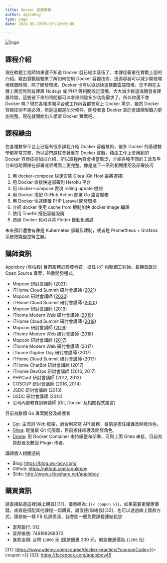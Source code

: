 ```yaml
---
title: Docker 容器實戰
author: appleboy
type: page
date: 2021-05-29T06:37:19+00:00

---
```


![logo](https://lh3.googleusercontent.com/fr-DxVaFf3lryJs-FUfDOp-azBpG7_atca4zJGuipRMUshXX-ICZXB9PdrqevF8DHRwUhG8gVrfI8jSv5LjS0Yj4R-dovaucEyCZ8U6hz68iYYU30RTFqdjO-u8ozGaPmPsyD5Ax-4c=w1920-h1080)

## 課程介紹

現在軟體工程師如果還不知道 Docker 就已經太落伍了，本課程著重在實戰上面的介紹。藉由實戰經驗來了解如何使用 Docker 容器技術，透過容器可以減少開發環境建置時間，除了開發環境，Docker 也可以協助快速建置雲端環境，您不用在主機上面從無到有建置 Node.js 或 PHP 等相關設定環境，大大減少維運或開發者建置時間，這些省下來的時間都可以拿來開發多少功能需求了。所以你還不會 Docker 嗎？現在各種求職平台或工作內容都會寫上 Docker 需求，雖然 Docker 容器技術不是必須，但是這都是加分條件，開發者會 Docker 真的會讓團隊戰力更加完整。現在就開始加入學習 Docker 實戰吧。

## 課程緣由

在各種教學平台上已經有很多課程介紹 Docker 容器技術，很多 Docker 的基礎教學都非常完整，所以這門課程會著重在 Docker 實戰，藉由工作上會用到的 Docker 容器技術加以介紹，所以課程內容會相當廣泛，介紹各種不同的工具及平台來協助團隊在部署或架構面上更完整。像是底下一系列相關應用及部署技巧

1. 用 docker-compose 快速安裝 Gitea (Git Host 最將選擇)
2. 用 Docker 直接快速部署到 Heroku 平台
3. 用 docker-compose 實現 rolling update 機制
4. 用 Docker 搭配 GitHub Action 部署 Go 語言服務
5. 用 Docker 快速建置 PHP Laravel 開發環境
6. 介紹 docker 使用 cache from 機制加快 docker image 編譯
7. 使用 Traefik 搭配容器服務
8. 透過 Docker 也可以將 Flutter 自動化測試

未來預計還會有像是 Kubernetes 部署及建制，或者是 Prometheus + Grafana 系統效能監控等主題。

## 講師資訊

Appleboy (吳柏毅) 目前服務於聯發科技，擔任 IoT 物聯網工程師。長期貢獻於 Open Source 專案，熱愛開發程式。

* Mopcon 研討會講師 ([2021](https://mopcon.org/2021/speaker/136))
* iTHome Cloud Summit 研討會講師 ([2021](https://cloudsummit.ithome.com.tw/2021/speaker-page/69))
* Mopcon 研討會講師 ([2020][17])
* iTHome Cloud Summit 研討會講師 ([2020][17])
* Mopcon 研討會講師 ([2019][16])
* iThome Modern Web 研討會講師 ([2019][15])
* iTHome Cloud Summit 研討會講師 ([2019][14])
* Mopcon 研討會講師 ([2018][13])
* iThome Modern Web 研討會講師 ([2018][12])
* Mopcon 研討會講師 ([2017][11])
* iThome Modern Web 研討會講師 (2017)
* iThome Gopher Day 研討會講師 (2017)
* iTHome Cloud Summit 研討會講師 (2017)
* iTHome ChatBot 研討會講師 (2017)
* iTHome DevOps 研討會講師 (2016, 2017)
* PHPConf 研討會講師 (2012, 2013)
* COSCUP 研討會講師 (2016, 2014)
* JSDC 研討會講師 (2013)
* OSDC 研討會講師 (2014)
* 公司內部教育訓練講師 (Git, Docker 及相關程式語言)

[11]: https://mopcon.org/2017/
[12]: https://modernweb.tw/2018/
[13]: https://mopcon.org/2018/
[14]: https://cloudsummit.ithome.com.tw/2019/
[15]: https://modernweb.tw/2019/
[16]: https://mopcon.org/2019/
[17]: https://cloudsummit.ithome.com.tw/2020/
[18]: https://mopcon.org/2020/

目前為數個 Go 專案開發及維護者

* [Gin][21]: 主流的 Web 框架，適合用來寫 API 服務，目前是擔任維護及開發角色。
* [Gitea][22]: 輕量級 Git 伺服器，目前擔任維護及開發角色。
* [Drone][23]: 用 Docker Container 來持續整和部署，可與上面 Gitea 串接，目前為貢獻者及數個 Plugin 作者。

[21]: https://github.com/gin-gonic/gin
[22]: https://gitea.io/zh-tw/
[23]: https://github.com/drone/drone

講師個人相關連結

* Blog: <https://blog.wu-boy.com/>
* Github: <https://github.com/appleboy>
* Slide: <http://www.slideshare.net/appleboy>

## 購買資訊

請直接點選這裡[線上購買][31]，優惠碼為: `{{< coupon >}}`，如果需要更優惠價錢，或者是搭配其他課程一起購買，請直接[聯絡我][32]，也可以透過線上匯款方式，匯款後一樣 FB 私訊丟我，我會開一個免費課程連結給您

* 富邦銀行: 012
* 富邦帳號: 746168268370
* 匯款金額: 台幣 `$1000` 元 (匯款優惠 200 元，網路優惠價為 `$1200` 元)

[31]: https://www.udemy.com/course/docker-practice/?couponCode={{< coupon >}}
[32]: https://facebook.com/appleboy46
